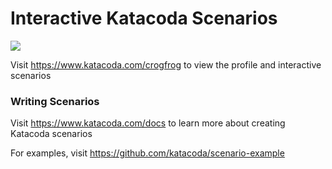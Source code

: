 # Interactive Katacoda Scenarios

[![](http://shields.katacoda.com/katacoda/crogfrog/count.svg)](https://www.katacoda.com/crogfrog "Get your profile on Katacoda.com")

Visit https://www.katacoda.com/crogfrog to view the profile and interactive scenarios

### Writing Scenarios
Visit https://www.katacoda.com/docs to learn more about creating Katacoda scenarios

For examples, visit https://github.com/katacoda/scenario-example
